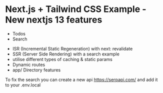 # Next.js + Tailwind CSS Example - New nextjs 13 features

- Todos
- Search 

* ISR (Incremental Static Regeneration) with next: revalidate
* SSR (Server Side Rendering) with a search example
* utilise different types of caching & static params
* Dynamic routes
* app/ Directory features

To fix the search you can create a new api https://serpapi.com/ and add it to your .env.local 
